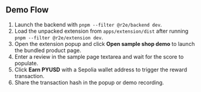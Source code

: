 ## Demo Flow

1. Launch the backend with `pnpm --filter @r2e/backend dev`.
2. Load the unpacked extension from `apps/extension/dist` after running `pnpm --filter @r2e/extension dev`.
3. Open the extension popup and click **Open sample shop demo** to launch the bundled product page.
4. Enter a review in the sample page textarea and wait for the score to populate.
5. Click **Earn PYUSD** with a Sepolia wallet address to trigger the reward transaction.
6. Share the transaction hash in the popup or demo recording.
